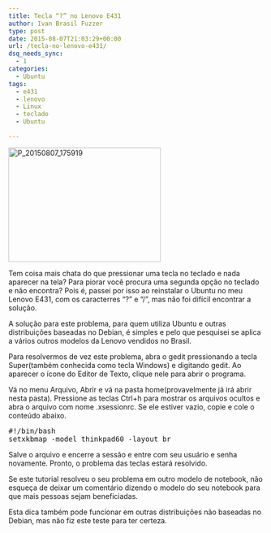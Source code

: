 ```yaml
---
title: Tecla “?” no Lenovo E431
author: Ivan Brasil Fuzzer
type: post
date: 2015-08-07T21:03:29+00:00
url: /tecla-no-lenovo-e431/
dsq_needs_sync:
  - 1
categories:
  - Ubuntu
tags:
  - e431
  - lenovo
  - Linux
  - teclado
  - Ubuntu

---
```

[<img class="aligncenter size-medium wp-image-6905" src="http://www.ubuntero.com.br/wp-content/uploads/2015/08/P_20150807_175919-300x225.jpg" alt="P_20150807_175919" width="300" height="225" />][1]

Tem coisa mais chata do que pressionar uma tecla no teclado e nada aparecer na tela? Para piorar você procura uma segunda opção no teclado e não encontra? Pois é, passei por isso ao reinstalar o Ubuntu no meu Lenovo E431, com os caracterres &#8220;?&#8221; e &#8220;/&#8221;, mas não foi difícil encontrar a solução.

A solução para este problema, para quem utiliza Ubuntu e outras distribuições baseadas no Debian, é simples e pelo que pesquisei se aplica a vários outros modelos da Lenovo vendidos no Brasil.

Para resolvermos de vez este problema, abra o gedit pressionando a tecla Super(também conhecida como tecla Windows) e digitando gedit. Ao aparecer o ícone do Editor de Texto, clique nele para abrir o programa.

Vá no menu Arquivo, Abrir e vá na pasta home(provavelmente já irá abrir nesta pasta). Pressione as teclas Ctrl+h para mostrar os arquivos ocultos e abra o arquivo com nome .xsessionrc. Se ele estiver vazio, copie e cole o conteúdo abaixo.

<pre class="brush:shell">#!/bin/bash
setxkbmap -model thinkpad60 -layout br</pre>

Salve o arquivo e encerre a sessão e entre com seu usuário e senha novamente. Pronto, o problema das teclas estará resolvido.

Se este tutorial resolveu o seu problema em outro modelo de notebook, não esqueça de deixar um comentário dizendo o modelo do seu notebook para que mais pessoas sejam beneficiadas.

Esta dica também pode funcionar em outras distribuições não baseadas no Debian, mas não fiz este teste para ter certeza.

 [1]: http://www.ubuntero.com.br/wp-content/uploads/2015/08/P_20150807_175919.jpg